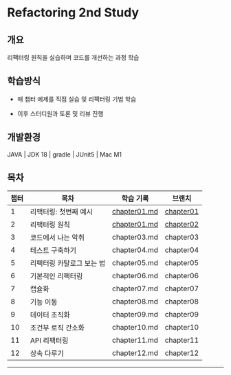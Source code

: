 # Refactoring 2nd Study
## 개요
리팩터링 원칙을 실습하며 코드를 개선하는 과정 학습

## 학습방식
- 매 챕터 예제를 직접 실습 및 리팩터링 기법 학습

- 이후 스터디원과 토론 및 리뷰 진행

## 개발환경
JAVA
| JDK 18
| gradle
| JUnit5
| Mac M1

## 목차

| 챕터 |                          목차                                                            | 학습 기록                                                                                                                                        | 브랜치                                                                                  |
|----|--------------------------------------------------------------------------------------------|----------------------------------------------------------------------------------------------------------------------------------------------|------------------------------------------------------------------------------------------|
| 1  | 리팩터링: 첫번째 예시 |[chapter01.md](https://github.com/young0264/refactoring-2nd-edition/blob/main/document/chapter01.md) | [chapter01](https://github.com/young0264/refactoring-2nd-edition/tree/chapter1) |
| 2  | 리팩터링 원칙       |[chapter01.md](https://github.com/young0264/refactoring-2nd-edition/blob/main/document/chapter02.md)| [chapter02](https://github.com/young0264/refactoring-2nd-edition/tree/chapter02) |
| 3  | 코드에서 나는 악취                                                                                 | chapter03.md                                                                                                                                      | chapter03                                                                                   |
| 4  | 테스트 구축하기                                                                                   | chapter04.md                                                                                                                                      | chapter04                                                                                   |
| 5  | 리팩터링 카탈로그 보는 법                                                                             | chapter05.md                                                                                                                                      | chapter05                                                                                   |
| 6  | 기본적인 리팩터링                                                                                  | chapter06.md                                                                                                                                      | chapter06                                                                                   |
| 7  | 캡슐화                                                                                        | chapter07.md                                                                                                                                      | chapter07                                                                                   |
| 8  | 기능 이동                                                                                      | chapter08.md                                                                                                                                      | chapter08                                                                                   |
| 9  | 데이터 조직화                                                                                    | chapter09.md                                                                                                                                      | chapter09                                                                                   |
| 10 | 조건부 로직 간소화                                                                                 | chapter10.md                                                                                                                                      | chapter10                                                                                   |
| 11 | API 리팩터링                                                                                   | chapter11.md                                                                                                                                      | chapter11                                                                                   |
| 12 | 상속 다루기                                                                                     | chapter12.md                                                                                                                                      | chapter12                                                                                   |

---
